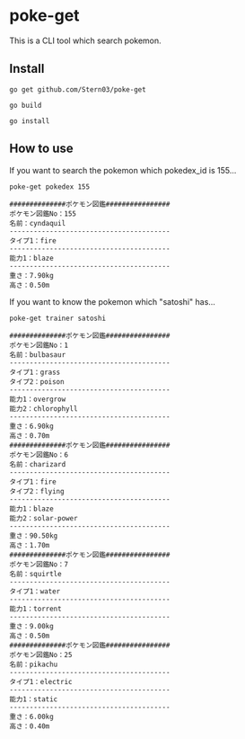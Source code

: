 # poke-get

This is a CLI tool which search pokemon.

## Install

`
go get github.com/Stern03/poke-get
`

`
go build
`

`
go install
`

## How to use 

If you want to search the pokemon which pokedex_id is 155...

 ```
poke-get pokedex 155
 ```


 ```
##############ポケモン図鑑################
ポケモン図鑑No：155
名前：cyndaquil
----------------------------------------
タイプ1：fire
----------------------------------------
能力1：blaze
----------------------------------------
重さ：7.90kg
高さ：0.50m
 ```

If you want to know the pokemon which "satoshi" has...

 ```
poke-get trainer satoshi
 ```

 ```
##############ポケモン図鑑################
ポケモン図鑑No：1
名前：bulbasaur
----------------------------------------
タイプ1：grass
タイプ2：poison
----------------------------------------
能力1：overgrow
能力2：chlorophyll
----------------------------------------
重さ：6.90kg
高さ：0.70m
##############ポケモン図鑑################
ポケモン図鑑No：6
名前：charizard
----------------------------------------
タイプ1：fire
タイプ2：flying
----------------------------------------
能力1：blaze
能力2：solar-power
----------------------------------------
重さ：90.50kg
高さ：1.70m
##############ポケモン図鑑################
ポケモン図鑑No：7
名前：squirtle
----------------------------------------
タイプ1：water
----------------------------------------
能力1：torrent
----------------------------------------
重さ：9.00kg
高さ：0.50m
##############ポケモン図鑑################
ポケモン図鑑No：25
名前：pikachu
----------------------------------------
タイプ1：electric
----------------------------------------
能力1：static
----------------------------------------
重さ：6.00kg
高さ：0.40m
 ```
